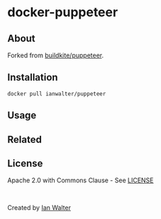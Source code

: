 # docker-puppeteer

## About

Forked from [buildkite/puppeteer][buildkiteUrl].

## Installation

```console
docker pull ianwalter/puppeteer
```

## Usage

## Related

## License

Apache 2.0 with Commons Clause - See [LICENSE][licenseUrl]

&nbsp;

Created by [Ian Walter](https://iankwalter.com)

[buildkiteUrl]: https://github.com/buildkite/docker-puppeteer
[licenseUrl]: https://github.com/ianwalter/docker-puppeteer/blob/master/LICENSE
